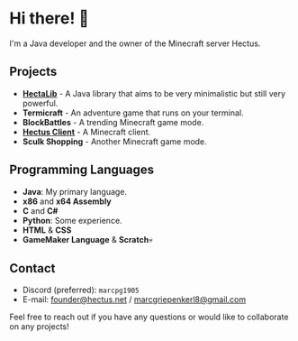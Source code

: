 # Hi there! 👋

I'm a Java developer and the owner of the Minecraft server Hectus.

## Projects

- [**HectaLib**](https://github.com/HectusNet/HectaLib) - A Java library that aims to be very minimalistic but still very powerful.
- **Termicraft** - An adventure game that runs on your terminal.
- **BlockBattles** - A trending Minecraft game mode.
- [**Hectus Client**](https://github.com/HectusNet/Hectus-Client) - A Minecraft client.
- **Sculk Shopping** - Another Minecraft game mode.

## Programming Languages

- **Java**: My primary language.
- **x86** and **x64 Assembly**
- **C** and **C#**
- **Python**: Some experience.
- **HTML** & **CSS**
- **GameMaker Language** & **Scratch**💀

## Contact

- Discord (preferred): `marcpg1905`
- E-mail: [founder@hectus.net](mailto:founder@hectus.net) / [marcgriepenkerl8@gmail.com](mailto:marcgriepenkerl8@gmail.com)

Feel free to reach out if you have any questions or would like to collaborate on any projects!

